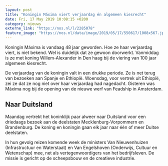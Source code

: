 ```yaml
---
layout: post
title: "Koningin Máxima viert verjaardag én algemeen kiesrecht"
date: Fri, 17 May 2019 10:08:15 +0200
category: nieuws
externe_link: "https://nos.nl/l/2285078"
feature_image: "https://nos.nl/data/image/2019/05/17/550617/1008x567.jpg"
---
```


<p>Koningin Máxima is vandaag 48 jaar geworden. Hoe ze haar verjaardag viert, is niet bekend. Wel is duidelijk dat ze gewoon doorwerkt. Vanmiddag is ze met koning Willem-Alexander in Den haag bij de viering van 100 jaar algemeen kiesrecht.</p>
<p>De verjaardag van de koningin valt in een drukke periode. Ze is net terug van bezoeken aan Spanje en Ethiopië. Woensdag, voor vertrek uit Ethiopië, zei ze dat ze nog niet over haar verjaardag had nagedacht. Gisteren was Máxima nog bij de opening van de nieuwe werf van Feadship in Amsterdam.</p>
<h2>Naar Duitsland</h2>
<p>Maandag vertrekt het koninklijk paar alweer naar Duitsland voor een driedaags bezoek aan de deelstaten Mecklenburg-Vorpommern en Brandenburg. De koning en koningin gaan elk jaar naar één of meer Duitse deelstaten.</p>
<p>In hun gevolg reizen komende week de ministers Van Nieuwenhuizen (Infrastructuur en Waterstaat) en Van Engelshoven (Onderwijs, Cultuur en Wetenschap) mee, net als vertegenwoordigers van het bedrijfsleven. De missie is gericht op de scheepsbouw en de creatieve industrie.</p>
